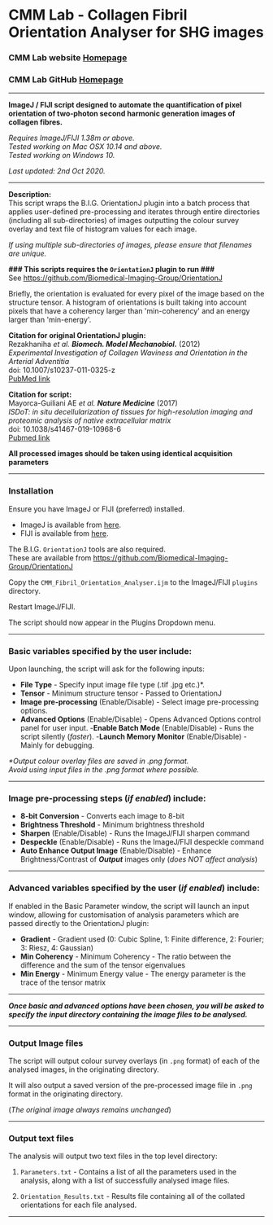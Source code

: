 # **CMM Lab - Collagen Fibril Orientation Analyser for SHG images**
### CMM Lab website [Homepage](http://matrixandmetastasis.com)
### CMM Lab GitHub [Homepage](http://www.github.com/tcox-lab)
---
**ImageJ / FIJI script designed to automate the quantification of pixel orientation of two-photon second harmonic generation images of collagen fibres.**  

_Requires ImageJ/FIJI 1.38m or above._  
_Tested working on Mac OSX 10.14 and above._  
_Tested working on Windows 10._

_Last updated: 2nd Oct 2020._

---
**Description:**  
This script wraps the B.I.G. OrientationJ plugin into a batch process  that applies user-defined pre-processing and iterates through entire directories (including all sub-directories) of images outputting the colour survey overlay and text file of histogram values for each image.

_If using multiple sub-directories of images, please ensure that filenames are unique._

**### This scripts requires the `OrientationJ` plugin to run ###**  
See https://github.com/Biomedical-Imaging-Group/OrientationJ

Briefly, the orientation is evaluated for every pixel of the image based on the structure tensor. A histogram of orientations is built taking into account pixels that have a coherency larger than 'min-coherency' and an energy larger than 'min-energy'.

**Citation for original OrientationJ plugin:**  
Rezakhaniha _et al. **Biomech. Model Mechanobiol.**_  (2012)  
_Experimental Investigation of Collagen Waviness and Orientation in the Arterial Adventitia_  
doi: 10.1007/s10237-011-0325-z  
[PubMed link](https://pubmed.ncbi.nlm.nih.gov/21744269/)

**Citation for script:**  
Mayorca-Guiliani AE _et al. **Nature Medicine**_ (2017)  
_ISDoT: in situ decellularization of tissues for high-resolution imaging and proteomic analysis of native extracellular matrix_  
doi: 10.1038/s41467-019-10968-6   
[Pubmed link](https://pubmed.ncbi.nlm.nih.gov/31406163/)

**All processed images should be taken using identical acquisition parameters**  

---
### Installation

Ensure you have ImageJ or FIJI (preferred) installed.
- ImageJ is available from [here](https://github.com/imagej/imagej).
- FIJI is available from [here](https://github.com/fiji/fiji).

The B.I.G. `OrientationJ` tools are also required.  
These are available from https://github.com/Biomedical-Imaging-Group/OrientationJ

Copy the `CMM_Fibril_Orientation_Analyser.ijm` to the ImageJ/FIJI `plugins` directory.  

Restart ImageJ/FIJI.

The script should now appear in the Plugins Dropdown menu.

---
### Basic variables specified by the user include:

Upon launching, the script will ask for the following inputs:

- **File Type** - Specify input image file type (.tif .jpg etc.)*.
- **Tensor** - Minimum structure tensor - Passed to OrientationJ
- **Image pre-processing** (Enable/Disable) - Select image pre-processing options.
- **Advanced Options** (Enable/Disable) - Opens Advanced Options control panel for user input.
-**Enable Batch Mode** (Enable/Disable) - Runs the script silently (_faster_).
-**Launch Memory Monitor** (Enable/Disable) - Mainly for debugging.

_*Output colour overlay files are saved in .png format._  
_Avoid using input files in the .png format where possible._

---
### Image pre-processing steps (_if enabled_) include:

- **8-bit Conversion** - Converts each image to 8-bit
- **Brightness Threshold** - Minimum brightness threshold
- **Sharpen** (Enable/Disable) - Runs the ImageJ/FIJI sharpen command
- **Despeckle** (Enable/Disable) - Runs the ImageJ/FIJI despeckle command
- **Auto Enhance Output Image** (Enable/Disable) - Enhance Brightness/Contrast of **_Output_** images only (_does NOT affect analysis_)

---
### Advanced variables specified by the user (_if enabled_) include:
If enabled in the Basic Parameter window, the script will launch an input window, allowing for customisation of analysis parameters which are passed directly to the OrientationJ plugin:

- **Gradient** - Gradient used (0: Cubic Spline, 1: Finite difference, 2: Fourier; 3: Riesz, 4: Gaussian)
- **Min Coherency** - Minimum Coherency - The ratio between the difference and the sum of the tensor eigenvalues
- **Min Energy** - Minimum Energy value - The energy parameter is the trace of the tensor matrix

---
_**Once basic and advanced options have been chosen, you will be asked to specify the input directory containing the image files to be analysed.**_  

---
### Output Image files
The script will output colour survey overlays (in `.png` format) of each of the analysed images, in the originating directory.  

It will also output a saved version of the pre-processed image file in `.png` format in the originating directory.

(_The original image always remains unchanged_)

---
### Output text files

The analysis will output two text files in the top level directory:  

1. `Parameters.txt` - Contains a list of all the parameters used in the analysis, along with a list of successfully analysed image files.  

2. `Orientation_Results.txt` - Results file containing all of the collated orientations for each file analysed.

---
